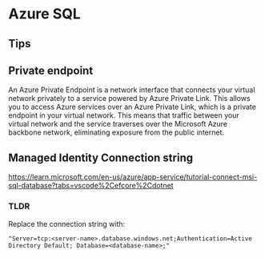 # Azure SQL

## Tips

### 

## Private endpoint
An Azure Private Endpoint is a network interface that connects your virtual network privately to a service powered by Azure Private Link. This allows you to access Azure services over an Azure Private Link, which is a private endpoint in your virtual network. This means that traffic between your virtual network and the service traverses over the Microsoft Azure backbone network, eliminating exposure from the public internet.

## Managed Identity Connection string
https://learn.microsoft.com/en-us/azure/app-service/tutorial-connect-msi-sql-database?tabs=vscode%2Cefcore%2Cdotnet

### TLDR
Replace the connection string with:

`"Server=tcp:<server-name>.database.windows.net;Authentication=Active Directory Default; Database=<database-name>;"`